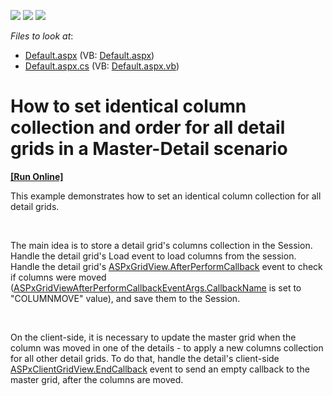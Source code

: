 <!-- default badges list -->
![](https://img.shields.io/endpoint?url=https://codecentral.devexpress.com/api/v1/VersionRange/128542487/13.1.4%2B)
[![](https://img.shields.io/badge/Open_in_DevExpress_Support_Center-FF7200?style=flat-square&logo=DevExpress&logoColor=white)](https://supportcenter.devexpress.com/ticket/details/E4101)
[![](https://img.shields.io/badge/📖_How_to_use_DevExpress_Examples-e9f6fc?style=flat-square)](https://docs.devexpress.com/GeneralInformation/403183)
<!-- default badges end -->
<!-- default file list -->
*Files to look at*:

* [Default.aspx](./CS/WebSite/Default.aspx) (VB: [Default.aspx](./VB/WebSite/Default.aspx))
* [Default.aspx.cs](./CS/WebSite/Default.aspx.cs) (VB: [Default.aspx.vb](./VB/WebSite/Default.aspx.vb))
<!-- default file list end -->
# How to set identical column collection and order for all detail grids in a Master-Detail scenario
<!-- run online -->
**[[Run Online]](https://codecentral.devexpress.com/e4101/)**
<!-- run online end -->


<p>This example demonstrates how to set an identical column collection for all detail grids.</p><br />
<p>The main idea is to store a detail grid's columns collection in the Session. Handle the detail grid's Load event to load columns from the session. Handle the detail grid's <a href="http://documentation.devexpress.com/#AspNet/DevExpressWebASPxGridViewASPxGridView_AfterPerformCallbacktopic"><u>ASPxGridView.AfterPerformCallback</u></a>  event to check if columns were moved (<a href="http://documentation.devexpress.com/#AspNet/DevExpressWebASPxGridViewASPxGridViewAfterPerformCallbackEventArgs_CallbackNametopic"><u>ASPxGridViewAfterPerformCallbackEventArgs.CallbackName</u></a> is set to "COLUMNMOVE" value), and save them to the Session.</p><br />
<p>On the client-side, it is necessary to update the master grid when the column was moved in one of the details - to apply a new columns collection for all other detail grids. To do that, handle the detail's client-side <a href="http://documentation.devexpress.com/#AspNet/DevExpressWebASPxGridViewScriptsASPxClientGridView_EndCallbacktopic"><u>ASPxClientGridView.EndCallback</u></a> event to send an empty callback to the master grid, after the columns are moved.</p>

<br/>


